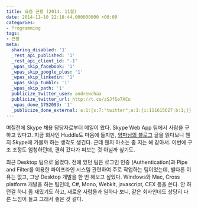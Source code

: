 ```yaml
---
title: 요즘 근황 (2014. 11월)
date: 2014-11-10 22:18:44.000000000 +00:00
categories:
- Programming
tags:
- 근황
meta:
  sharing_disabled: '1'
  _rest_api_published: '1'
  _rest_api_client_id: "-1"
  _wpas_skip_facebook: '1'
  _wpas_skip_google_plus: '1'
  _wpas_skip_linkedin: '1'
  _wpas_skip_tumblr: '1'
  _wpas_skip_path: '1'
  publicize_twitter_user: andrewchaa
  publicize_twitter_url: http://t.co/zSJfSe7XCu
  _wpas_done_1752093: '1'
  _publicize_done_external: a:1:{s:7:"twitter";a:1:{i:111615627;b:1;}}
---
```

<p>며칠전에 Skype 채용 담당자로부터 메일이 왔다. Skype Web App 팀에서 사람을 구하고 있다고. 지금 회사인 Huddle도 마음에 들지만, <a href="http://theonion.egloos.com/">양파님의 블로그</a> 글을 읽다보니 웬지 Skype에 가볼까 하는 생각도 생긴다. 근데 웬지 마소는 좀 지는 해 같아서. 이번에 구조 조정도 엄청하던데, 괜히 갔다가 피보는 것 아닐까 싶기도.</p>
<p>최근 Desktop 팀으로 옮겼다. 전에 있던 팀은 로그인 인증 (Authentication)과 Pipe and Filter를 이용한 파이프라인 시스템 관련하여 주로 작업하는 팀이었는데, 별다른 이유는 없고, 그냥 Desktop 개발을 한 번 해보고 싶었다. Windows와 Mac, Cross platform 개발을 하는 팀인데, C#, Mono, Webkit, javascript, CEX 등을 쓴다. 안 하던걸 하니 좀 재밌기도 하고, 새로운 사람들과 일하다 보니, 같은 회사인데도 상당히 다른 느낌이 들고 그래서 좋은 것 같다.</p>
